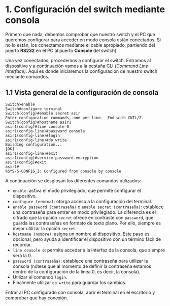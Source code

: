 # 1. Configuración del switch mediante consola

Primero que nada, debemos comprobar que nuestro switch y el PC que queremos configurar para acceder en modo consola están conectados. Si no lo están, los conectamos mediante el cable apropiado, partiendo del puerto **RS232** en el PC al puerto **Console** del switch).

Una vez conectados, procedemos a configurar el switch. Entramos al dispositivo y a continuación vamos a la pestaña CLI _(Command Line Interface)_. Aquí es donde iniciaremos la configuración de nuestro switch mediante comandos.

## 1.1 Vista general de la configuración de consola

```
Switch>enable
Switch#configure terminal
Switch(config)#enable secret asir
Enter configuration commands, one per line.  End with CNTL/Z.
Switch(config)#hostname asir1
asir1(config)#line console 0
asir1(config-line)#password consola
asir1(config-line)#login
asir1(config-line)#do write
Building configuration...
[OK]
asir1(config-line)#exit
asir1(config)#service password-encryption
asir1(config)#exit
asir1#
%SYS-5-CONFIG_I: Configured from console by console
```
A continuación se desglosan los diferentes comandos utilizados:

* `enable`: activa el modo privilegiado, que permite configurar el dispositivo.
* `configure terminal`: otorga acceso a la configuración del terminal.
* `enable password (contraseña)` o `enable secret (contraseña)`: establece una contraseña para entrar en modo privilegiado. La diferencia es el cifrado que la opción `secret` ofrece en contraste con `password`, que guarda las contraseñas en formato de texto plano. Por ello, siempre es mejor utilizar la opción `secret`.
* `hostname (nombre)`: asigna un nombre al dispositivo. Este paso es opcional, pero ayuda a identificar el dispositivo con un término fácil de recordar.
* `line console 0`: permite acceder a la interfaz de la consola, que siempre será la 0.
* `password (contraseña)`: establece una contraseña para utilizar la consola (nótese que al momento de definir la contraseña estamos dentro de la configuración de la línea 0, es decir, la consola).
* Utilizar el comando `login`.
* Finalmente utilizar `do write` para guardar los cambios.

Entrar al PC configurado con consola, abrir el terminal en el escritorio y comprobar que hay conexión.

